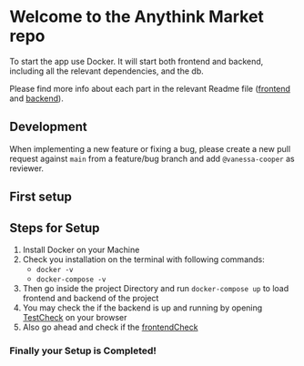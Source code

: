 # Welcome to the Anythink Market repo

To start the app use Docker. It will start both frontend and backend, including all the relevant dependencies, and the db.

Please find more info about each part in the relevant Readme file ([frontend](frontend/readme.md) and [backend](backend/README.md)).

## Development

When implementing a new feature or fixing a bug, please create a new pull request against `main` from a feature/bug branch and add `@vanessa-cooper` as reviewer.

## First setup

## Steps for Setup

1. Install Docker on your Machine
1. Check you installation on the terminal with following commands:
	- `docker -v` 
	- `docker-compose -v`
1. Then go inside the project Directory and run `docker-compose up` to load frontend and backend of the project
1. You may check the if the backend is up and running by opening [TestCheck](http://localhost:3000/api/ping) on your browser 
1. Also go ahead and check if the [frontendCheck](http://localhost:3001/register)
### Finally your Setup is Completed!
